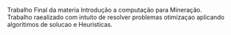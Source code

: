 Trabalho Final da materia Introdução a computação para Mineração.
Trabalho raealizado com intuito de resolver problemas otimizaçao aplicando algoritimos de solucao e Heuristicas.
